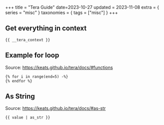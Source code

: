 +++
title = "Tera Guide"
date=2023-10-27
updated = 2023-11-08
extra = { series = "misc" }
taxonomies = { tags = ["misc"] }
+++

## Get everything in context

```
{{ __tera_context }}
```

## Example for loop

Source: <https://keats.github.io/tera/docs/#functions>

```
{% for i in range(end=5) -%}
{% endfor %}
```

## As String

Source: <https://keats.github.io/tera/docs/#as-str>

```
{{ value | as_str }}
```
